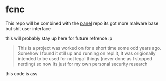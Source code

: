 # fcnc
This repo will be combined with the [panel](https://github.com/cloudirector/panel) repo its got more malware base but shit user interface

this will probably stay up here for future refrence :p

> This is a project was worked on for a short time some odd years ago. Somehow I found it still up and running on repl.it, It was origionally intended to be used for not legal things (never done as I stopped nerding) so now Its just for my own personal security research

this code is ass
